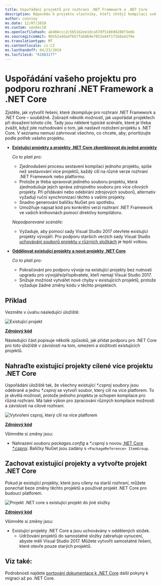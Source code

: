 ```yaml
---
title: Uspořádání projektů pro rozhraní .NET Framework a .NET Core
description: Nápovědu k projektu vlastníky, kteří chtějí kompilaci své řešení pro rozhraní .NET Framework a .NET Core side-by-side.
author: conniey
ms.date: 12/07/2018
ms.custom: seodec18
ms.openlocfilehash: ab484ccc2c5b51b2ee1dca57df51669d288f3e6b
ms.sourcegitcommit: 9b552addadfb57fab0b9e7852ed4f1f1b8a42f8e
ms.translationtype: MT
ms.contentlocale: cs-CZ
ms.lasthandoff: 04/23/2019
ms.locfileid: "61663177"
---
```

# <a name="organize-your-project-to-support-both-net-framework-and-net-core"></a>Uspořádání vašeho projektu pro podporu rozhraní .NET Framework a .NET Core

Zjistěte, jak vytvořit řešení, které zkompiluje pro rozhraní .NET Framework a .NET Core – souběžně. Zobrazit několik možností, jak uspořádat projektech při dosažení tohoto cíle. Tady jsou některé typické scénáře, které je třeba zvážit, když jste rozhodování o tom, jak nastavit rozložení projektu s .NET Core. V seznamu nemusí zahrnovat všechno, co chcete, aby; prioritizujte podle potřeb vašeho projektu.

* [**Existující projekty a projekty .NET Core zkombinovat do jedné projekty**](#replace-existing-projects-with-a-multi-targeted-net-core-project)

  *Co to platí pro:*
  * Zjednodušení procesu sestavení kompilaci jednoho projektu, spíše než sestavování více projektů, každý cílí na různé verze rozhraní .NET Framework nebo platformu.
  * Protože je třeba spravovat jediného souboru projektu, která zjednodušuje jejich správa zdrojového souboru pro více cílových projekty. Při přidávání nebo odebírání zdrojových souborů, alternativ vyžadují ruční synchronizaci těchto s vašimi projekty.
  * Snadno generování balíčku NuGet pro spotřebu.
  * Umožňuje napsat kód pro konkrétní verzi rozhraní .NET Framework ve vašich knihovnách pomocí direktivy kompilátoru.

  *Nepodporované scénáře:*
  * Vyžaduje, aby pomocí sady Visual Studio 2017 otevřete existující projekty vývojáři. Pro podporu starších verzích sady Visual Studio [uchovávání souborů projektu v různých složkách](#support-vs) je lepší volbou.

* <a name="support-vs"></a>[**Oddělovat existující projekty a nové projekty .NET Core**](#keep-existing-projects-and-create-a-net-core-project)

  *Co to platí pro:*
  * Pokračování pro podporu vývoje na existující projekty bez nutnosti upgradu pro vývojáře/přispěvatele, kteří nemají Visual Studio 2017.
  * Snižuje možnost vytvářet nové chyby v existujících projektů, protože vyžaduje žádné změny kódu v těchto projektech.

## <a name="example"></a>Příklad

Vezměte v úvahu následující úložiště:

![Existující projekt](./media/project-structure/existing-project-structure.png)

[**Zdrojový kód**](https://github.com/dotnet/samples/tree/master/framework/libraries/migrate-library/)

Následující část popisuje několik způsobů, jak přidat podporu pro .NET Core pro toto úložiště v závislosti na tom, omezení a složitosti existujících projektů.

## <a name="replace-existing-projects-with-a-multi-targeted-net-core-project"></a>Nahraďte existující projekty cílené více projektu .NET Core

Uspořádání úložiště tak, že všechny existující  *\*.csproj* soubory jsou odebrané a jednu  *\*.csproj* se vytvoří soubor, který cílí na více platforem. To je skvělá možnost, protože jednoho projektu je schopen kompilace pro různá rozhraní. Má také výkon pro zpracování různých kompilace možností a závislosti na cílové rozhraní.

![Vytvoření csproj, který cílí na více platforem](./media/project-structure/multi-targeted-project.png)

[**Zdrojový kód**](https://github.com/dotnet/samples/tree/master/framework/libraries/migrate-library-csproj/)

Všimněte si změny jsou:

* Nahrazení *souboru packages.config* a  *\*.csproj* s novou [.NET Core  *\*.csproj*](https://github.com/dotnet/samples/tree/master/framework/libraries/migrate-library-csproj/src/Car/Car.csproj). Balíčky NuGet jsou zadány s `<PackageReference> ItemGroup`.

## <a name="keep-existing-projects-and-create-a-net-core-project"></a>Zachovat existující projekty a vytvořte projekt .NET Core

Pokud je existující projekty, které jsou cíleny na starší rozhraní, můžete ponechat beze změny těchto projektů a používat projekt .NET Core pro budoucí platforem.

![Projekt .NET core s existující projekt do jiné složky](./media/project-structure/separate-projects-same-source.png)

[**Zdrojový kód**](https://github.com/dotnet/samples/tree/master/framework/libraries/migrate-library-csproj-keep-existing/)

Všimněte si změny jsou:

* Existující projekty .NET Core a jsou uchovávány v oddělených složek.
  * Udržování projektů do samostatné složky zabraňuje vynucení, abyste měli Visual Studio 2017. Můžete vytvořit samostatné řešení, které otevře pouze starých projektů.

## <a name="see-also"></a>Viz také:

Podrobnosti najdete [portování dokumentace k .NET Core](index.md) další pokyny k migraci až po .NET Core.

